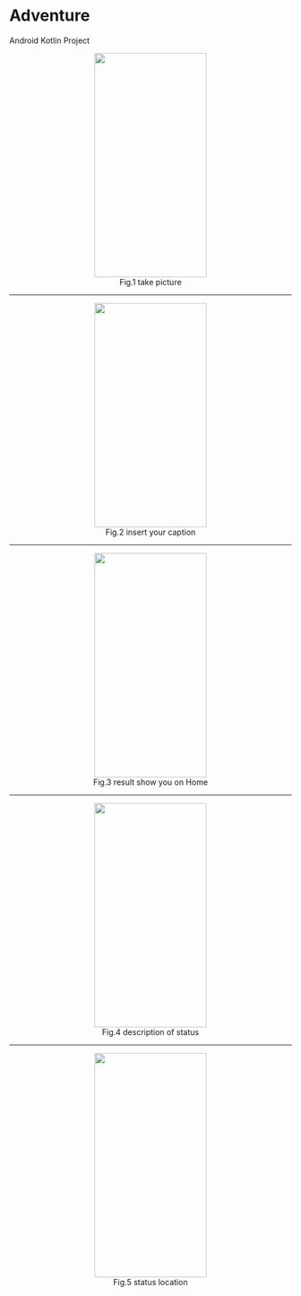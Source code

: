# Adventure
Android Kotlin Project
<div align="center">
    <img src="https://firebasestorage.googleapis.com/v0/b/android-187317.appspot.com/o/Screenshot_20190917_164601_com.huawei.camera.jpg?alt=media&token=60484d95-d94b-4798-839d-f9605e91ea76" width="200px" height="400px">
  <figcaption>Fig.1 take picture</figcaption>
    <div>
  <hr>
        <div align="center">
  <img src="https://firebasestorage.googleapis.com/v0/b/android-187317.appspot.com/o/Screenshot_20190917_164641_th.ac.nu.adventure.jpg?alt=media&token=c96b8cd8-720f-4b52-a3ac-5e851e9e53b0" width="200px" height="400px">
  <figcaption>Fig.2 insert your caption</figcaption>
</div>
<hr>
        <div align="center">
  <img src="https://firebasestorage.googleapis.com/v0/b/android-187317.appspot.com/o/Screenshot_20190917_164723_th.ac.nu.adventure.jpg?alt=media&token=d956e262-40a5-42ce-a89c-17abcdc20b3f" width="200px" height="400px">
  <figcaption>Fig.3 result show you on Home</figcaption>
</div>
<hr>
        <div align="center">
  <img src="https://firebasestorage.googleapis.com/v0/b/android-187317.appspot.com/o/Screenshot_20190917_164731_th.ac.nu.adventure.jpg?alt=media&token=4101e29c-4c89-4ca9-b8a1-e2d6b61051dd" width="200px" height="400px">
  <figcaption>Fig.4 description of status</figcaption>
</div>
<hr>
        <div align="center">
  <img src="https://firebasestorage.googleapis.com/v0/b/android-187317.appspot.com/o/Screenshot_20190917_164902_th.ac.nu.adventure.jpg?alt=media&token=845fd4e9-c8b8-446d-9953-aa903dad921f" width="200px" height="400px">
  <figcaption>Fig.5 status location</figcaption>
</div>

